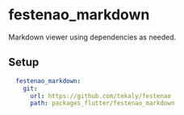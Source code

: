 # festenao_markdown

Markdown viewer using dependencies as needed.

## Setup

```yaml
  festenao_markdown:
    git:
      url: https://github.com/tekaly/festenao
      path: packages_flutter/festenao_markdown
```
